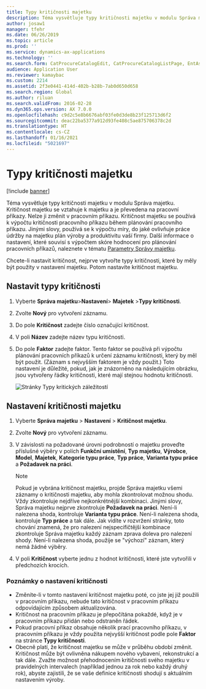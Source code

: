 ```yaml
---
title: Typy kritičnosti majetku
description: Téma vysvětluje typy kritičnosti majetku v modulu Správa majetku.
author: josaw1
manager: tfehr
ms.date: 06/26/2019
ms.topic: article
ms.prod: ''
ms.service: dynamics-ax-applications
ms.technology: ''
ms.search.form: CatProcureCatalogEdit, CatProcureCatalogListPage, EntAssetCriticality, EntAssetObjectCriticality
audience: Application User
ms.reviewer: kamaybac
ms.custom: 2214
ms.assetid: 2f3e0441-414d-402b-b28b-7ab0d650d658
ms.search.region: Global
ms.author: riluan
ms.search.validFrom: 2016-02-28
ms.dyn365.ops.version: AX 7.0.0
ms.openlocfilehash: c9d2c5e8b6676abf03fe0d3de8b23f125713d6f2
ms.sourcegitcommit: deac22ba5377a912d93fe408c5ae875706378c2d
ms.translationtype: HT
ms.contentlocale: cs-CZ
ms.lasthandoff: 01/16/2021
ms.locfileid: "5021697"
---
```

# <a name="asset-criticality-types"></a>Typy kritičnosti majetku

[!include [banner](../../includes/banner.md)]

 

Téma vysvětluje typy kritičnosti majetku v modulu Správa majetku. Kritičnost majetku se vztahuje k majetku a je převedena na pracovní příkazy. Nelze ji změnit v pracovním příkazu. Kritičnost majetku se používá k výpočtu kritičnosti pracovního příkazu během plánování pracovního příkazu. Jinými slovy, používá se k výpočtu míry, do jaké ovlivňuje práce údržby na majetku plán výroby a produktivitu vaší firmy. Další informace o nastavení, které souvisí s výpočtem skóre hodnocení pro plánování pracovních příkazů, naleznete v tématu [Parametry Správy majetku](../setup-for-objects/enterprise-asset-management-parameters.md).

Chcete-li nastavit kritičnost, nejprve vytvořte typy kritičnosti, které by měly být použity v nastavení majetku. Potom nastavíte kritičnost majetku.

## <a name="set-up-criticality-types"></a>Nastavit typy kritičnosti

1. Vyberte **Správa majetku**\>**Nastavení**\> **Majetek** \>**Typy kritičnosti**.
2. Zvolte **Nový** pro vytvoření záznamu.
3. Do pole **Kritičnost** zadejte číslo označující kritičnost.
4. V poli **Název** zadejte název typu kritičnosti.
5. Do pole **Faktor** zadejte faktor. Tento faktor se používá při výpočtu plánování pracovních příkazů k určení záznamu kritičnosti, který by měl být použit. (Záznam s nejvyšším faktorem je vždy použit.) Toto nastavení je důležité, pokud, jak je znázorněno na následujícím obrázku, jsou vytvořeny řádky kritičnosti, které mají stejnou hodnotu kritičnosti.

    ![Stránky Typy kritických záležitostí](media/23-setup-for-objects.png)

## <a name="set-up-asset-criticalities"></a>Nastavení kritičnosti majetku

1. Vyberte **Správa majetku** \> **Nastavení** \> **Kritičnost majetku**.
2. Zvolte **Nový** pro vytvoření záznamu.
3. V závislosti na požadované úrovni podrobností o majetku proveďte příslušné výběry v polích **Funkční umístění**, **Typ majetku**, **Výrobce**, **Model**, **Majetek**, **Kategorie typu práce**, **Typ práce**, **Varianta typu práce** a **Požadavek na práci**.

    > [!NOTE]
    > Pokud je vybrána kritičnost majetku, projde Správa majetku všemi záznamy o kritičnosti majetku, aby mohla zkontrolovat možnou shodu. Vždy zkontroluje nejdříve nejkonkrétnější kombinaci. Jinými slovy, Správa majetku nejprve zkontroluje **Požadavek na práci**. Není-li nalezena shoda, kontroluje **Varianta typu práce**. Není-li nalezena shoda, kontroluje **Typ práce** a tak dále. Jak vidíte v rozvržení stránky, toto chování znamená, že pro nalezení nejspecifičtější kombinace zkontroluje Správa majetku každý záznam zprava doleva pro nalezení shody. Není-li nalezena shoda, použije se "výchozí" záznam, který nemá žádné výběry.

4. V poli **Kritičnost** vyberte jednu z hodnot kritičnosti, které jste vytvořili v předchozích krocích.

### <a name="notes-about-criticality-setup"></a>Poznámky o nastavení kritičnosti

- Změníte-li v tomto nastavení kritičnost majetku poté, co jste jej již použili v pracovním příkazu, nebude tato kritičnost v pracovním příkazu odpovídajícím způsobem aktualizována.
- Kritičnost na pracovním příkazu je přepočítána pokaždé, když je v pracovním příkazu přidán nebo odstraněn řádek.
- Pokud pracovní příkaz obsahuje několik prací pracovního příkazu, v pracovním příkazu je vždy použita nejvyšší kritičnost podle pole **Faktor** na stránce **Typy kritičnosti**.
- Obecně platí, že kritičnost majetku se může v průběhu období změnit. Kritičnost může být ovlivněna nákupem nového vybavení, rekonstrukcí a tak dále. Zvažte možnost přehodnocením kritičnosti svého majetku v pravidelných intervalech (například jednou za rok nebo každý druhý rok), abyste zajistili, že se vaše definice kritičnosti shodují s aktuálním nastavením výroby.
